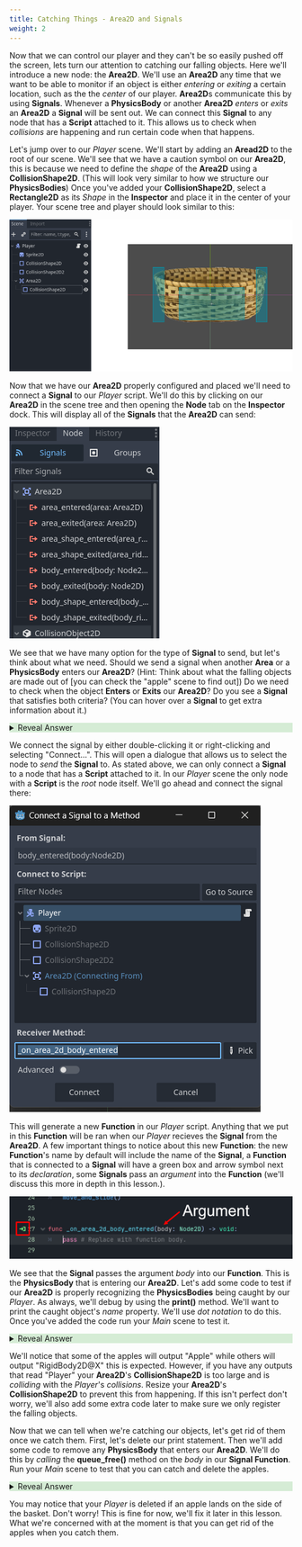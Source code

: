 ```yaml
---
title: Catching Things - Area2D and Signals
weight: 2
---
```


Now that we can control our player and they can't be so easily pushed off the screen, lets turn our attention to catching our falling objects. Here we'll introduce a new node: the **Area2D**. We'll use an **Area2D** any time that we want to be able to monitor if an object is either *entering* or *exiting* a certain location, such as the the *center* of our player. **Area2D**s communicate this by using **Signals**. Whenever a **PhysicsBody** or another **Area2D** *enters* or *exits* an **Area2D** a **Signal** will be sent out. We can connect this **Signal** to any node that has a **Script** attached to it. This allows us to check when *collisions* are happening and run certain code when that happens.

Let's jump over to our *Player* scene. We'll start by adding an **Aread2D** to the root of our scene. We'll see that we have a caution symbol on our **Area2D**, this is because we need to define the *shape* of the **Area2D** using a **CollisionShape2D**. (This will look very similar to how we structure our **PhysicsBodies**) Once you've added your **CollisionShape2D**, select a **Rectangle2D** as its *Shape* in the **Inspector** and place it in the center of your player. Your scene tree and player should look similar to this:

![How your Area2D should look](<../../media/BasketCatchImages/Area2D and Signals/Area2DSetup.png>)

Now that we have our **Area2D** properly configured and placed we'll need to connect a **Signal** to our *Player* script. We'll do this by clicking on our **Area2D** in the scene tree and then opening the **Node** tab on the **Inspector** dock. This will display all of the **Signals** that the **Area2D** can send:

![All of the Area2D Signals](<../../media/BasketCatchImages/Area2D and Signals/Area2DSignals.png>)


We see that we have many option for the type of **Signal** to send, but let's think about what we need. Should we send a signal when another **Area** or a **PhysicsBody** enters our **Area2D**? (Hint: Think about what the falling objects are made out of [you can check the "apple" scene to find out]) Do we need to check when the object **Enters** or **Exits** our **Area2D**? Do you see a **Signal** that satisfies both criteria? (You can hover over a **Signal** to get extra information about it.)


<details style="background-color:rgba(92, 184, 92, 0.25);">
<summary style = "cursor:pointer">Reveal Answer</summary>

- The <ins>"body_entered()"</ins> **Signal** is the one we're looking for. It is sent when a **PhysicsBody** *enters* our **Area2D**
- Be careful! "body_shape_entered()" is not the same as "body_entered()". We don't want the *shape* of the **PhysicsBody** but the actual **PhysicsBody** itself. 

</details>

We connect the signal by either double-clicking it or right-clicking and selecting "Connect...". This will open a dialogue that allows us to select the node to *send* the **Signal** to. As stated above, we can only connect a **Signal** to a node that has a **Script** attached to it. In our *Player* scene the only node with a **Script** is the *root* node itself. We'll go ahead and connect the signal there:

![Connecting a Signal](<../../media/BasketCatchImages/Area2D and Signals/ConnectASignal.png>)

This will generate a new **Function** in our *Player* script. Anything that we put in this **Function** will be ran when our *Player* recieves the **Signal** from the **Area2D**. A few important things to notice about this new **Function**: the new **Function**'s name by default will include the name of the **Signal**, a **Function** that is connected to a **Signal** will have a green box and arrow symbol next to its *declaration*, some **Signals** pass an *argument* into the **Function** (we'll discuss this more in depth in this lesson.).

![The Signal Function](<../../media/BasketCatchImages/Area2D and Signals/SignalFunction.png>)


We see that the **Signal** passes the argument *body* into our **Function**. This is the **PhysicsBody** that is entering our **Area2D**. Let's add some code to test if our **Area2D** is properly recognizing the **PhysicsBodies** being caught by our *Player*. As always, we'll debug by using the **print()** method. We'll want to print the caught object's *name* property. We'll use *dot notation* to do this. Once you've added the code run your *Main* scene to test it.


<details style="background-color:rgba(92, 184, 92, 0.25);">
<summary style = "cursor:pointer">Reveal Answer</summary>

```
func _on_area_2d_body_entered(body: Node2D) -> void:
	
	print(body.name)
	
	pass # Replace with function body.
```

</details>


We'll notice that some of the apples will output "Apple" while others will output "RigidBody2D@X" this is expected. However, if you have any outputs that read "Player" your **Area2D**'s **CollisionShape2D** is too large and is *colliding* with the *Player*'s *collisions*. Resize your **Area2D**'s **CollisionShape2D** to prevent this from happening. If this isn't perfect don't worry, we'll also add some extra code later to make sure we only register the falling objects.

Now that we can tell when we're catching our objects, let's get rid of them once we catch them. First, let's delete our print statement. Then we'll add some code to remove any **PhysicsBody** that enters our **Area2D**. We'll do this by *calling* the **queue_free()** method on the *body* in our **Signal Function**. Run your *Main* scene to test that you can catch and delete the apples.

<details style="background-color:rgba(92, 184, 92, 0.25);">
<summary style = "cursor:pointer">Reveal Answer</summary>

```
func _on_area_2d_body_entered(body: Node2D) -> void:
	
	body.queue_free()
	
	pass # Replace with function body.
```

</details>


You may notice that your *Player* is deleted if an apple lands on the side of the basket. Don't worry! This is fine for now, we'll fix it later in this lesson. What we're concerned with at the moment is that you can get rid of the apples when you catch them.


